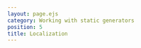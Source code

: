 ```yaml
---
layout: page.ejs
category: Working with static generators
position: 5
title: Localization
---
```



